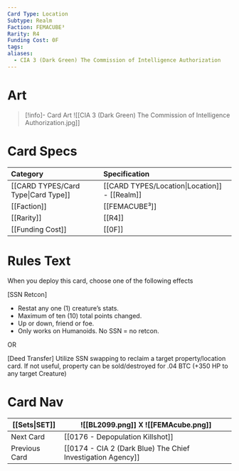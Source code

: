 ```yaml
---
Card Type: Location
Subtype: Realm
Faction: FEMACUBE³
Rarity: R4
Funding Cost: 0F
tags: 
aliases:
  - CIA 3 (Dark Green) The Commission of Intelligence Authorization
---
```

# Art

> [!info]- Card Art
> ![[CIA 3 (Dark Green) The Commission of Intelligence Authorization.jpg]]

# Card Specs

| Category | Specification| 
| :--- | :--- |
| [[CARD TYPES/Card Type\|Card Type]] | [[CARD TYPES/Location\|Location]] - [[Realm]] |  
| [[Faction]] | [[FEMACUBE³]] |  
| [[Rarity]] | [[R4]] |  
| [[Funding Cost]] | [[0F]] | 

# Rules Text  

When you deploy this card, choose one of the following effects  
  
[SSN Retcon] 
- Restat any one (1) creature’s stats.
- Maximum of ten (10) total points changed.
- Up or down, friend or foe.
- Only works on Humanoids. No SSN = no retcon.

OR

[Deed Transfer] 
Utilize SSN swapping to reclaim a target property/location card. 
If not useful, property can be sold/destroyed for .04 BTC (+350 HP to any target Creature)


# Card Nav

| [[Sets\|SET]] |  ![[BL2099.png]] 𐌢 ![[FEMAcube.png]] |
| ------------- | ------------------------------ |
| Next Card     | [[0176 - Depopulation Killshot]] |
| Previous Card | [[0174 - CIA 2 (Dark Blue) The Chief Investigation Agency]] |




